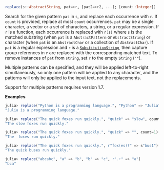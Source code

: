 
```julia
replace(s::AbstractString, pat=>r, [pat2=>r2, ...]; [count::Integer])
```
Search for the given pattern `pat` in `s`, and replace each occurrence with `r`. If `count` is provided, replace at most `count` occurrences. `pat` may be a single character, a vector or a set of characters, a string, or a regular expression. If `r` is a function, each occurrence is replaced with `r(s)` where `s` is the matched substring (when `pat` is a `AbstractPattern` or `AbstractString`) or character (when `pat` is an `AbstractChar` or a collection of `AbstractChar`). If `pat` is a regular expression and `r` is a [`SubstitutionString`](https://docs.julialang.org/#Base.SubstitutionString), then capture group references in `r` are replaced with the corresponding matched text. To remove instances of `pat` from `string`, set `r` to the empty `String` (`""`).

Multiple patterns can be specified, and they will be applied left-to-right simultaneously, so only one pattern will be applied to any character, and the patterns will only be applied to the input text, not the replacements.

Support for multiple patterns requires version 1.7.

**Examples**


```julia
julia> replace("Python is a programming language.", "Python" => "Julia")
"Julia is a programming language."

julia> replace("The quick foxes run quickly.", "quick" => "slow", count=1)
"The slow foxes run quickly."

julia> replace("The quick foxes run quickly.", "quick" => "", count=1)
"The  foxes run quickly."

julia> replace("The quick foxes run quickly.", r"fox(es)?" => s"bus1")
"The quick buses run quickly."

julia> replace("abcabc", "a" => "b", "b" => "c", r".+" => "a")
"bca"
```



